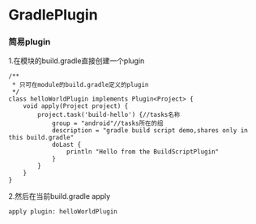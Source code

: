 # GradlePlugin

### 简易plugin

1.在模块的build.gradle直接创建一个plugin
```
/**
 * 只可在module的build.gradle定义的plugin
 */
class helloWorldPlugin implements Plugin<Project> {
    void apply(Project project) {
        project.task('build-hello') {//tasks名称
            group = "android"//tasks所在的组
            description = "gradle build script demo,shares only in this build.gradle"
            doLast {
                println "Hello from the BuildScriptPlugin"
            }
        }
    }
}
```
2.然后在当前build.gradle apply
```
apply plugin: helloWorldPlugin
```

